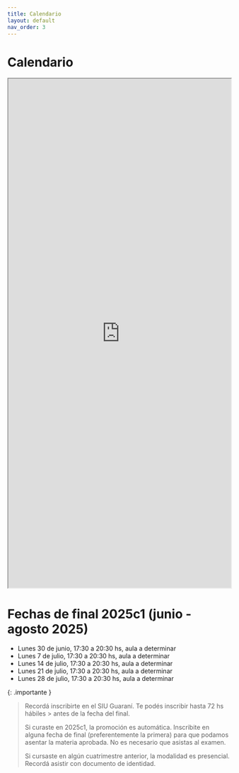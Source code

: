```yaml
---
title: Calendario
layout: default
nav_order: 3
---
```


# Calendario

<iframe src="https://docs.google.com/spreadsheets/d/e/2PACX-1vQhesbxSV8zpjqzfsy3eZbOAOQTSlwDuoFqAhpe_Rapz4dXHvbkeg7v0lsbl_ez3bI5xKzvYUwLnY8v/pubhtml?gid=1325843840&single=true" style="width: 100%; height: 1150px"></iframe>

# Fechas de final 2025c1 (junio - agosto 2025)

*  Lunes 30 de junio, 17:30 a 20:30 hs, aula a determinar
*  Lunes 7 de julio, 17:30 a 20:30 hs, aula a determinar
*  Lunes 14 de julio, 17:30 a 20:30 hs, aula a determinar
*  Lunes 21 de julio, 17:30 a 20:30 hs, aula a determinar
*  Lunes 28 de julio, 17:30 a 20:30 hs, aula a determinar

{: .importante }
> Recordá inscribirte en el SIU Guaraní. Te podés inscribir hasta 72 hs hábiles > antes de la fecha del final.
>
> Si curaste en 2025c1, la promoción es automática. Inscribite en alguna fecha de final (preferentemente la primera) para que podamos asentar la materia aprobada. No es necesario que asistas al examen.
>
> Si cursaste en algún cuatrimestre anterior, la modalidad es presencial. Recordá asistir con documento de identidad.
